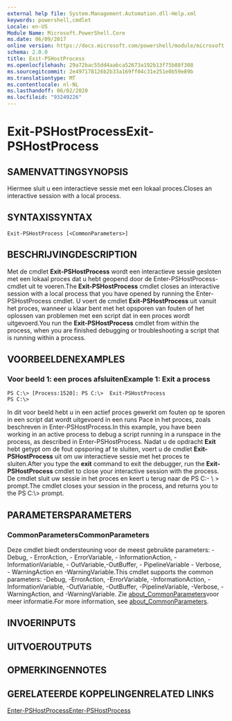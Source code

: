 ```yaml
---
external help file: System.Management.Automation.dll-Help.xml
keywords: powershell,cmdlet
Locale: en-US
Module Name: Microsoft.PowerShell.Core
ms.date: 06/09/2017
online version: https://docs.microsoft.com/powershell/module/microsoft.powershell.core/exit-pshostprocess?view=powershell-5.1&WT.mc_id=ps-gethelp
schema: 2.0.0
title: Exit-PSHostProcess
ms.openlocfilehash: 29a72bac55dd4aabca52673a192b13f75b88f308
ms.sourcegitcommit: 2e497178126b2b33a169ff04c31e251e0b59e89b
ms.translationtype: MT
ms.contentlocale: nl-NL
ms.lasthandoff: 06/02/2020
ms.locfileid: "93249226"
---
```

# <span data-ttu-id="a8694-103">Exit-PSHostProcess</span><span class="sxs-lookup"><span data-stu-id="a8694-103">Exit-PSHostProcess</span></span>

## <span data-ttu-id="a8694-104">SAMENVATTING</span><span class="sxs-lookup"><span data-stu-id="a8694-104">SYNOPSIS</span></span>
<span data-ttu-id="a8694-105">Hiermee sluit u een interactieve sessie met een lokaal proces.</span><span class="sxs-lookup"><span data-stu-id="a8694-105">Closes an interactive session with a local process.</span></span>

## <span data-ttu-id="a8694-106">SYNTAXIS</span><span class="sxs-lookup"><span data-stu-id="a8694-106">SYNTAX</span></span>

```
Exit-PSHostProcess [<CommonParameters>]
```

## <span data-ttu-id="a8694-107">BESCHRIJVING</span><span class="sxs-lookup"><span data-stu-id="a8694-107">DESCRIPTION</span></span>
<span data-ttu-id="a8694-108">Met de cmdlet **Exit-PSHostProcess** wordt een interactieve sessie gesloten met een lokaal proces dat u hebt geopend door de Enter-PSHostProcess-cmdlet uit te voeren.</span><span class="sxs-lookup"><span data-stu-id="a8694-108">The **Exit-PSHostProcess** cmdlet closes an interactive session with a local process that you have opened by running the Enter-PSHostProcess cmdlet.</span></span>
<span data-ttu-id="a8694-109">U voert de cmdlet **Exit-PSHostProcess** uit vanuit het proces, wanneer u klaar bent met het opsporen van fouten of het oplossen van problemen met een script dat in een proces wordt uitgevoerd.</span><span class="sxs-lookup"><span data-stu-id="a8694-109">You run the **Exit-PSHostProcess** cmdlet from within the process, when you are finished debugging or troubleshooting a script that is running within a process.</span></span>

## <span data-ttu-id="a8694-110">VOORBEELDEN</span><span class="sxs-lookup"><span data-stu-id="a8694-110">EXAMPLES</span></span>

### <span data-ttu-id="a8694-111">Voor beeld 1: een proces afsluiten</span><span class="sxs-lookup"><span data-stu-id="a8694-111">Example 1: Exit a process</span></span>

```
PS C:\> [Process:1520]: PS C:\>  Exit-PSHostProcess
PS C:\>
```

<span data-ttu-id="a8694-112">In dit voor beeld hebt u in een actief proces gewerkt om fouten op te sporen in een script dat wordt uitgevoerd in een runs Pace in het proces, zoals beschreven in Enter-PSHostProcess.</span><span class="sxs-lookup"><span data-stu-id="a8694-112">In this example, you have been working in an active process to debug a script running in a runspace in the process, as described in Enter-PSHostProcess.</span></span>
<span data-ttu-id="a8694-113">Nadat u de opdracht **Exit** hebt getypt om de fout opsporing af te sluiten, voert u de cmdlet **Exit-PSHostProcess** uit om uw interactieve sessie met het proces te sluiten.</span><span class="sxs-lookup"><span data-stu-id="a8694-113">After you type the **exit** command to exit the debugger, run the **Exit-PSHostProcess** cmdlet to close your interactive session with the process.</span></span>
<span data-ttu-id="a8694-114">De cmdlet sluit uw sessie in het proces en keert u terug naar de PS C:- \\ \> prompt.</span><span class="sxs-lookup"><span data-stu-id="a8694-114">The cmdlet closes your session in the process, and returns you to the PS C:\\\> prompt.</span></span>

## <span data-ttu-id="a8694-115">PARAMETERS</span><span class="sxs-lookup"><span data-stu-id="a8694-115">PARAMETERS</span></span>

### <span data-ttu-id="a8694-116">CommonParameters</span><span class="sxs-lookup"><span data-stu-id="a8694-116">CommonParameters</span></span>
<span data-ttu-id="a8694-117">Deze cmdlet biedt ondersteuning voor de meest gebruikte parameters: -Debug, - ErrorAction, - ErrorVariable, - InformationAction, -InformationVariable, - OutVariable,-OutBuffer, - PipelineVariable - Verbose, - WarningAction en -WarningVariable.</span><span class="sxs-lookup"><span data-stu-id="a8694-117">This cmdlet supports the common parameters: -Debug, -ErrorAction, -ErrorVariable, -InformationAction, -InformationVariable, -OutVariable, -OutBuffer, -PipelineVariable, -Verbose, -WarningAction, and -WarningVariable.</span></span> <span data-ttu-id="a8694-118">Zie [about_CommonParameters](https://go.microsoft.com/fwlink/?LinkID=113216)voor meer informatie.</span><span class="sxs-lookup"><span data-stu-id="a8694-118">For more information, see [about_CommonParameters](https://go.microsoft.com/fwlink/?LinkID=113216).</span></span>

## <span data-ttu-id="a8694-119">INVOER</span><span class="sxs-lookup"><span data-stu-id="a8694-119">INPUTS</span></span>

## <span data-ttu-id="a8694-120">UITVOER</span><span class="sxs-lookup"><span data-stu-id="a8694-120">OUTPUTS</span></span>

## <span data-ttu-id="a8694-121">OPMERKINGEN</span><span class="sxs-lookup"><span data-stu-id="a8694-121">NOTES</span></span>

## <span data-ttu-id="a8694-122">GERELATEERDE KOPPELINGEN</span><span class="sxs-lookup"><span data-stu-id="a8694-122">RELATED LINKS</span></span>

[<span data-ttu-id="a8694-123">Enter-PSHostProcess</span><span class="sxs-lookup"><span data-stu-id="a8694-123">Enter-PSHostProcess</span></span>](Enter-PSHostProcess.md)
